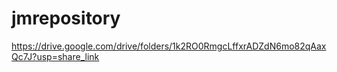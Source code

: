 # jmrepository

https://drive.google.com/drive/folders/1k2RO0RmgcLffxrADZdN6mo82qAaxQc7J?usp=share_link

